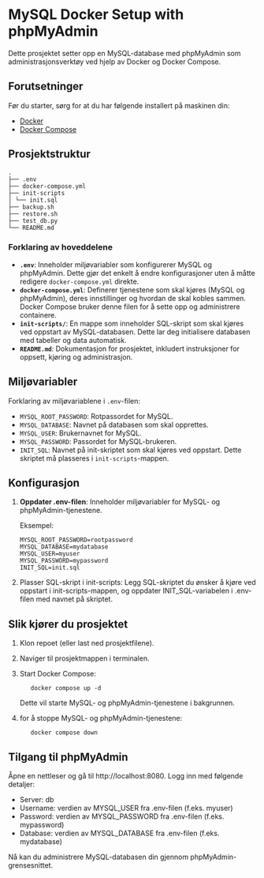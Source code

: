 # MySQL Docker Setup with phpMyAdmin

Dette prosjektet setter opp en MySQL-database med phpMyAdmin som administrasjonsverktøy ved hjelp av Docker og Docker Compose.

## Forutsetninger

Før du starter, sørg for at du har følgende installert på maskinen din:

- [Docker](https://www.docker.com/get-started)
- [Docker Compose](https://docs.docker.com/compose/install/)

## Prosjektstruktur

```console
.
├── .env
├── docker-compose.yml
├── init-scripts
│ └── init.sql
├── backup.sh
├── restore.sh
├── test_db.py
└── README.md
```

### Forklaring av hoveddelene

- **`.env`**: Inneholder miljøvariabler som konfigurerer MySQL og phpMyAdmin. Dette gjør det enkelt å endre konfigurasjoner uten å måtte redigere `docker-compose.yml` direkte.
- **`docker-compose.yml`**: Definerer tjenestene som skal kjøres (MySQL og phpMyAdmin), deres innstillinger og hvordan de skal kobles sammen. Docker Compose bruker denne filen for å sette opp og administrere containere.
- **`init-scripts/`**: En mappe som inneholder SQL-skript som skal kjøres ved oppstart av MySQL-databasen. Dette lar deg initialisere databasen med tabeller og data automatisk.
- **`README.md`**: Dokumentasjon for prosjektet, inkludert instruksjoner for oppsett, kjøring og administrasjon.

## Miljøvariabler

Forklaring av miljøvariablene i `.env`-filen:

- `MYSQL_ROOT_PASSWORD`: Rotpassordet for MySQL.
- `MYSQL_DATABASE`: Navnet på databasen som skal opprettes.
- `MYSQL_USER`: Brukernavnet for MySQL.
- `MYSQL_PASSWORD`: Passordet for MySQL-brukeren.
- `INIT_SQL`: Navnet på init-skriptet som skal kjøres ved oppstart. Dette skriptet må plasseres i `init-scripts`-mappen.

## Konfigurasjon

1. **Oppdater .env-filen**: Inneholder miljøvariabler for MySQL- og phpMyAdmin-tjenestene.

    Eksempel:

    ```dotenv
    MYSQL_ROOT_PASSWORD=rootpassword
    MYSQL_DATABASE=mydatabase
    MYSQL_USER=myuser
    MYSQL_PASSWORD=mypassword
    INIT_SQL=init.sql
    ```

2. Plasser SQL-skript i init-scripts: Legg SQL-skriptet du ønsker å kjøre ved oppstart i init-scripts-mappen, og oppdater INIT_SQL-variabelen i .env-filen med navnet på skriptet.

## Slik kjører du prosjektet

1. Klon repoet (eller last ned prosjektfilene).
2. Naviger til prosjektmappen i terminalen.
3. Start Docker Compose:

    ```console
       docker compose up -d
    ```

    Dette vil starte MySQL- og phpMyAdmin-tjenestene i bakgrunnen.
4. for å stoppe MySQL- og phpMyAdmin-tjenestene:

    ```console
       docker compose down
    ```

## Tilgang til phpMyAdmin

Åpne en nettleser og gå til http://localhost:8080. Logg inn med følgende detaljer:

- Server: db
- Username: verdien av MYSQL_USER fra .env-filen (f.eks. myuser)
- Password: verdien av MYSQL_PASSWORD fra .env-filen (f.eks. mypassword)
- Database: verdien av MYSQL_DATABASE fra .env-filen (f.eks. mydatabase)

Nå kan du administrere MySQL-databasen din gjennom phpMyAdmin-grensesnittet.